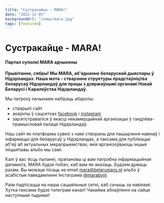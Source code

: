 ```yaml
---
title: "Сустракайце - MARA!"
date: "2022-11-05"
backgroundUrl: "/news/mara.jpg"
tags: [featured]
---
```


# Сустракайце - MARA!
#### Партал суполкі MARA адчынены

**Прывітанне, сябры! Мы MARA, аб'яднанне беларускай дыяспары ў Нідэрландах. Наша мэта - стварэнне структуры прадстаўніцтва 
беларусаў Нідэрландаў для працы з дзяржаўнымі органамі Новай Беларусі і Каралеўства Нідэрландаў.**

Мы патроху пачынаем набіраць абароты:
* стварылі сайт
* акаўнты ў сацсетках [facebook](https://facebook.com/marabynl) і [instagram](https://www.instagram.com/marabynl/)
* зарэгістраваліся ў якасці некамерцыйнай арганізацыі ў гандлёва-прамысловай палаце Нідэрландаў. 

Наш сайт як платформа сувязі з намі створаны для пашырэння навінаў і інфармацыі для беларусаў у Нідэрландах, а таксама для
публікацыі аб'яў аб актуальных мерапрыемствах, якія арганізоўваюць іншыя ініцыятывы альбо мы самі.

Калі ў вас ёсць пытанні, прапановы ці вам патрэбна інфармацыйная дапамога, MARA будзе побач, каб вам яе аказаць. 
Будзем думаць разам. Вы можаце пісаць на email [mara@belarusians.nl](mailto:mara@belarusians.nl) альбо ў асабістыя паведамленні Інстаграма [@marabynl](https://www.instagram.com/marabynl/).

Раім падпісацца на нашы сацыяльныя сеткі, каб сачыць за навінамі. Хутка таксама будзе тэлеграм канал! Чакайма абнаўленні на сайце наступнымі тыднямі!
